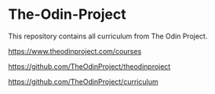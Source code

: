 # The-Odin-Project
This repository contains all curriculum from The Odin Project.

https://www.theodinproject.com/courses

https://github.com/TheOdinProject/theodinproject

https://github.com/TheOdinProject/curriculum
